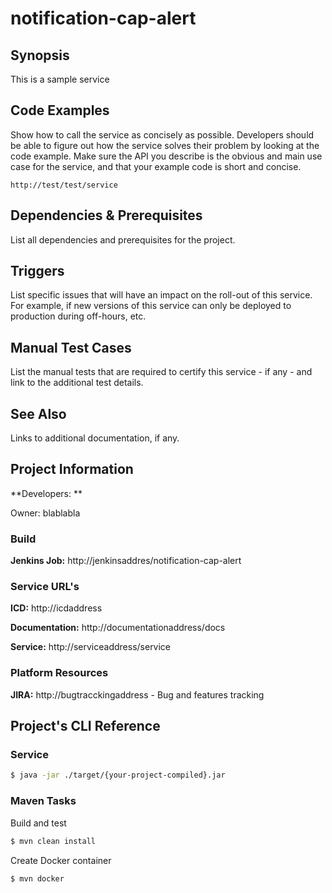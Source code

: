 # notification-cap-alert
## Synopsis

This is a sample service

<!-- This section describes the service, providing an overview of the -->
<!-- purpose and function, as well as specific limitations or exclusions if -->
<!-- helpful (e.g. this service does not do 'x', see service 'xyz'). -->


## Code Examples

Show how to call the service as concisely as possible. Developers
should be able to figure out how the service solves their problem by
looking at the code example. Make sure the API you describe is the
obvious and main use case for the service, and that your example code
is short and concise.

``` http
http://test/test/service
```


## Dependencies & Prerequisites

List all dependencies and prerequisites for the project.


## Triggers

List specific issues that will have an impact on the roll-out of this
service. For example, if new versions of this service can only be
deployed to production during off-hours, etc.


## Manual Test Cases

List the manual tests that are required to certify this service - if
any - and link to the additional test details.


## See Also

Links to additional documentation, if any.



## Project Information
**Developers: **

Owner: blablabla

### Build
**Jenkins Job:** http://jenkinsaddres/notification-cap-alert

### Service URL's
**ICD:** http://icdaddress

**Documentation:** http://documentationaddress/docs

**Service:** http://serviceaddress/service

### Platform Resources
**JIRA:** http://bugtracckingaddress - Bug and features tracking

## Project's CLI Reference

### Service

````bash
$ java -jar ./target/{your-project-compiled}.jar
````

### Maven Tasks
Build and test
````bash
$ mvn clean install
````

Create Docker container
````bash
$ mvn docker
````
